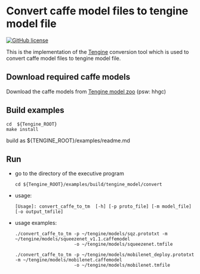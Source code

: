 # Convert caffe model files to tengine model file

[![GitHub license](http://OAID.github.io/pics/apache_2.0.svg)](./LICENSE)

This is the implementation of the [Tengine](https://github.com/OAID/Tengine) conversion tool which is used to convert caffe model files to tengine model file.

## Download required caffe models
Download the caffe models from [Tengine model zoo](https://pan.baidu.com/s/1Ar9334MPeIV1eq4pM1eI-Q) (psw: hhgc)

## Build examples
```
cd  ${Tengine_ROOT}
make install
```
build as ${TENGINE_ROOT}/examples/readme.md

## Run
- go to the directory of the executive program

    ```
    cd ${Tengine_ROOT}/examples/build/tengine_model/convert
    ```
- usage:

    ```
    [Usage]: convert_caffe_to_tm  [-h] [-p proto_file] [-m model_file] [-o output_tmfile]
    ```

- usage examples:

    ```
    ./convert_caffe_to_tm -p ~/tengine/models/sqz.prototxt -m ~/tengine/models/squeezenet_v1.1.caffemodel 
                          -o ~/tengine/models/squeezenet.tmfile

    ./convert_caffe_to_tm -p ~/tengine/models/mobilenet_deploy.prototxt -m ~/tengine/models/mobilenet.caffemodel 
                          -o ~/tengine/models/mobilenet.tmfile
    ```

